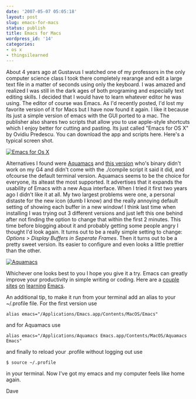 ```yaml
---
date: '2007-05-07 05:05:18'
layout: post
slug: emacs-for-macs
status: publish
title: Emacs for Macs
wordpress_id: '14'
categories:
- os x
- thingsilearned
---
```


About 4 years ago at Gustavus I watched one of my professors in the only computer science class I took there completely rearange and edit a large text file in a matter of seconds using only the keyboard.  I was amazed and realized I was still in the dark ages of both programing and especially text editing skills.  I decided that I would have to learn whatever editor he was using.  The editor of course was Emacs.  As I'd recently posted, I'd lost my favorite version of it for Macs but I have now found it again.  I like it because its just a simple version of emacs with the GUI ported to a mac.  The publisher also shares two scripts that allow you to use apple-style shortcuts which I enjoy better for cutting and pasting.  Its just called "Emacs for OS X" by Ovidiu Predescu.  You can download the app and scripts here.  Here's a typical screen shot.

[![Emacs for Os X](http://thingsilearned.files.wordpress.com/2007/05/emacs.png)](http://thingsilearned.files.wordpress.com/2007/05/emacs.png)

Alternatives I found were [Aquamacs](http://aquamacs.org/) and [this version](http://emacs-app.sourceforge.net/) who's binary didn't work on my G4 and didn't come with the ./compile script it said it did, and ofcourse the default terminal version.  Aquamacs seems to be the choice for everyone, its alteast the most supported.  It advertises that it expands the usability of Emacs with a new Aqua interface.  When I tried it first two years ago I didn't like it at all.  My two largest problems were one, a personal distaste for the new icon (dumb I know) and the really annoying default setting of showing each buffer in a new window!  I think last time when installing I was trying out 3 different versions and just left this one behind after not finding the option to change that within the first 2 minutes.  This time before blogging about it and probably getting some people angry I thought I'd look again.  It turns out to be a really simple setting to change: _Options > Display Buffers in Seperate Frames_.  Then it turns out to be a pretty sweet version.  Its easier to configure and even looks a little prettier than the other.

[![Aquamacs](http://thingsilearned.files.wordpress.com/2007/05/aquamacs.png)](http://thingsilearned.files.wordpress.com/2007/05/aquamacs.png)

Whichever one looks best to you I hope you give it a try.  Emacs can greatly improve your productivity in simple writing or coding.  Here are a [couple](http://www.chris.spear.net/emacs/default.htm) [sites](http://steve.yegge.googlepages.com/effective-emacs) [on](http://www-128.ibm.com/developerworks/edu/au-dw-au-emacs1-i.html) [learning](http://www.math.utah.edu/computing/unix/emacs.html) [Emacs](http://ccrma.stanford.edu/guides/package/emacs/emacs.html).

An additional tip, to make it run from your terminal add an alias to your ~/.profile file.  For the first version use

`alias emacs="/Applications/Emacs.app/Contents/MacOS/Emacs"`

and for Aquamacs use

`alias emacs="/Applications/Aquamacs Emacs.app/Contents/MacOS/Aquamacs Emacs"`

and finally to reload your .profile without logging out use

`$ source ~/.profile`

in your terminal.  Now I've got my emacs and my computer feels like home again.


Dave
